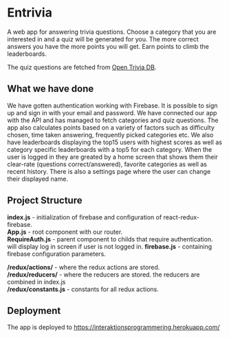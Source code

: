 # Entrivia
A web app for answering trivia questions.
Choose a category that you are interested in and a quiz will be generated for you. The more correct answers you have the more points you will get. Earn points to climb the leaderboards.

The quiz questions are fetched from [Open Trivia DB](https://opentdb.com).

## What we have done
We have gotten authentication working with Firebase. It is possible to sign up and sign in with your email and password. We have connected our app with the API and has managed to fetch categories and quiz questions.
The app also calculates points based on a variety of factors such as difficulty chosen, time taken answering, frequently picked categories etc. We also have leaderboards displaying the top15 users with highest scores as well as category specific leaderboards with a top5 for each category. When the user is logged in they are greated by a home screen that shows them their clear-rate (questions correct/answered), favorite categories as well as recent history. There is also a settings page where the user can change their displayed name.

## Project Structure
**index.js** - initialization of firebase and configuration of react-redux-firebase.  
**App.js** - root component with our router.  
**RequireAuth.js** - parent component to childs that require authentication. will display log in screen if user is not logged in.
**firebase.js** - containing firebase configuration parameters.

**/redux/actions/** - where the redux actions are stored.  
**/redux/reducers/** - where the reducers are stored. the reducers are combined in index.js  
**/redux/constants.js** - constants for all redux actions.  

## Deployment
The app is deployed to https://interaktionsprogrammering.herokuapp.com/
